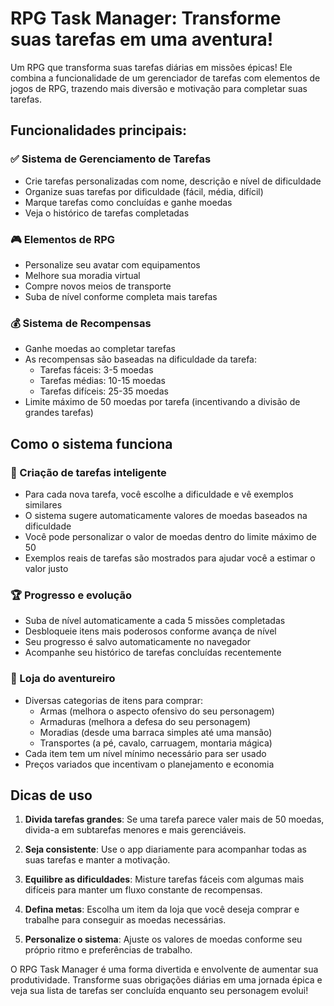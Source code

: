 # RPG Task Manager: Transforme suas tarefas em uma aventura!

Um RPG que transforma suas tarefas diárias em missões épicas! Ele combina a funcionalidade de um gerenciador de tarefas com elementos de jogos de RPG, trazendo mais diversão e motivação para completar suas tarefas.

## Funcionalidades principais:

### ✅ Sistema de Gerenciamento de Tarefas
- Crie tarefas personalizadas com nome, descrição e nível de dificuldade
- Organize suas tarefas por dificuldade (fácil, média, difícil)
- Marque tarefas como concluídas e ganhe moedas
- Veja o histórico de tarefas completadas

### 🎮 Elementos de RPG
- Personalize seu avatar com equipamentos
- Melhore sua moradia virtual
- Compre novos meios de transporte
- Suba de nível conforme completa mais tarefas

### 💰 Sistema de Recompensas
- Ganhe moedas ao completar tarefas
- As recompensas são baseadas na dificuldade da tarefa:
  - Tarefas fáceis: 3-5 moedas
  - Tarefas médias: 10-15 moedas
  - Tarefas difíceis: 25-35 moedas
- Limite máximo de 50 moedas por tarefa (incentivando a divisão de grandes tarefas)

## Como o sistema funciona

### 🎯 Criação de tarefas inteligente
- Para cada nova tarefa, você escolhe a dificuldade e vê exemplos similares
- O sistema sugere automaticamente valores de moedas baseados na dificuldade
- Você pode personalizar o valor de moedas dentro do limite máximo de 50
- Exemplos reais de tarefas são mostrados para ajudar você a estimar o valor justo

### 🏆 Progresso e evolução
- Suba de nível automaticamente a cada 5 missões completadas
- Desbloqueie itens mais poderosos conforme avança de nível
- Seu progresso é salvo automaticamente no navegador
- Acompanhe seu histórico de tarefas concluídas recentemente

### 🛒 Loja do aventureiro
- Diversas categorias de itens para comprar:
  - Armas (melhora o aspecto ofensivo do seu personagem)
  - Armaduras (melhora a defesa do seu personagem)
  - Moradias (desde uma barraca simples até uma mansão)
  - Transportes (a pé, cavalo, carruagem, montaria mágica)
- Cada item tem um nível mínimo necessário para ser usado
- Preços variados que incentivam o planejamento e economia

## Dicas de uso

1. **Divida tarefas grandes**: Se uma tarefa parece valer mais de 50 moedas, divida-a em subtarefas menores e mais gerenciáveis.

2. **Seja consistente**: Use o app diariamente para acompanhar todas as suas tarefas e manter a motivação.

3. **Equilibre as dificuldades**: Misture tarefas fáceis com algumas mais difíceis para manter um fluxo constante de recompensas.

4. **Defina metas**: Escolha um item da loja que você deseja comprar e trabalhe para conseguir as moedas necessárias.

5. **Personalize o sistema**: Ajuste os valores de moedas conforme seu próprio ritmo e preferências de trabalho.

O RPG Task Manager é uma forma divertida e envolvente de aumentar sua produtividade. Transforme suas obrigações diárias em uma jornada épica e veja sua lista de tarefas ser concluída enquanto seu personagem evolui!